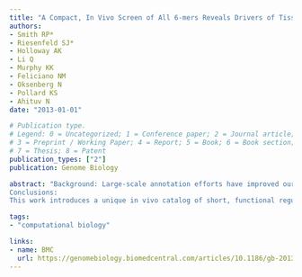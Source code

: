 ```yaml
---
title: "A Compact, In Vivo Screen of All 6-mers Reveals Drivers of Tissue-Specific Expression and Guides Synthetic Regulatory Element Design."
authors:
- Smith RP*
- Riesenfeld SJ*
- Holloway AK
- Li Q
- Murphy KK
- Feliciano NM
- Oksenberg N
- Pollard KS 
- Ahituv N 
date: "2013-01-01"

# Publication type.
# Legend: 0 = Uncategorized; 1 = Conference paper; 2 = Journal article;
# 3 = Preprint / Working Paper; 4 = Report; 5 = Book; 6 = Book section;
# 7 = Thesis; 8 = Patent
publication_types: ["2"]
publication: Genome Biology

abstract: "Background: Large-scale annotation efforts have improved our ability to coarsely predict regulatory elements throughout vertebrate genomes. However, it is unclear how complex spatiotemporal patterns of gene expression driven by these elements emerge from the activity of short, transcription factor binding sequences. Results: We describe a comprehensive promoter extension assay in which the regulatory potential of all 6 base-pair (bp) sequences was tested in the context of a minimal promoter. To enable this large-scale screen, we developed algorithms that use a reverse-complement aware decomposition of the de Bruijn graph to design a library of DNA oligomers incorporating every 6-bp sequence exactly once. Our library multiplexes all 4,096 unique 6-mers into 184 double-stranded 15-bp oligomers, which is sufficiently compact for in vivo testing. We injected each multiplexed construct into zebrafish embryos and scored GFP expression in 15 tissues at two developmental time points. Twenty-seven constructs produced consistent expression patterns, with the majority doing so in only one tissue. Functional sequences are enriched near biologically relevant genes, match motifs for developmental transcription factors, and are required for enhancer activity. By concatenating tissue-specific functional sequences, we generated completely synthetic enhancers for the notochord, epidermis, spinal cord, forebrain and otic lateral line, and show that short regulatory sequences do not always function modularly.
Conclusions:
This work introduces a unique in vivo catalog of short, functional regulatory sequences and demonstrates several important principles of regulatory element organization. Furthermore, we provide resources for designing compact, reverse-complement aware k-mer libraries."

tags:
- "computational biology"

links:
- name: BMC
  url: https://genomebiology.biomedcentral.com/articles/10.1186/gb-2013-14-7-r72
---
```

